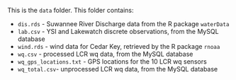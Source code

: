 This is the `data` folder. This folder contains:  
  
- `dis.rds`	- Suwannee River Discharge data from the R package `waterData`
- `lab.csv`	- YSI and Lakewatch discrete observations, from the MySQL database
- `wind.rds` - wind data for Cedar Key, retrieved by the R package `rnoaa`
- `wq.csv`	- processed LCR wq data, from the MySQL database
- `wq_gps_locations.txt`	- GPS locations for the 10 LCR wq sensors
- `wq_total.csv`- unprocessed LCR wq data, from the MySQL database

